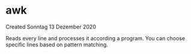 # awk
Created Sonntag 13 Dezember 2020

Reads every line and processes it according a program. You can choose specific lines based on pattern matching.

